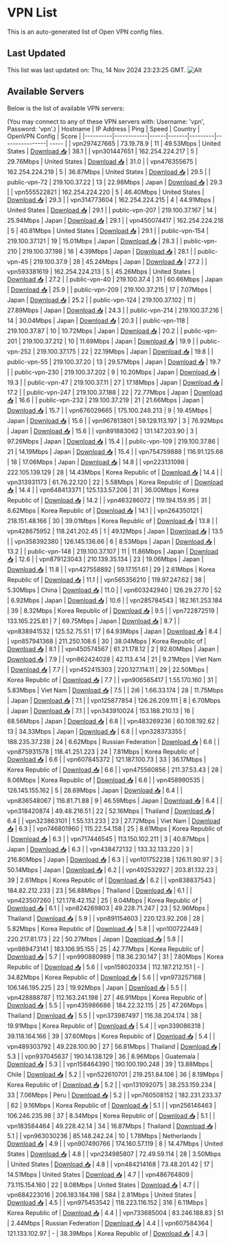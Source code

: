 # VPN List

This is an auto-generated list of Open VPN config files.

## Last Updated

This list was last updated on: Thu, 14 Nov 2024 23:23:25 GMT.
![Alt](https://repobeats.axiom.co/api/embed/186b98318ef1479477931607c1ad7d823f12451f.svg "Repobeats analytics image")

## Available Servers

Below is the list of available VPN servers:

(You may connect to any of these VPN servers with: Username: 'vpn', Password: 'vpn'.)
| Hostname | IP Address | Ping | Speed | Country | OpenVPN Config | Score |
|----------|------------|------|-------|---------|----------------| ----- |
| vpn297427665 | 73.19.78.9 | 11 | 49.53Mbps | United States | [Download 📥](./configs/server_0_US.ovpn) | 38.1 |
| vpn301447651 | 162.254.224.217 | 5 | 29.76Mbps | United States | [Download 📥](./configs/server_1_US.ovpn) | 31.0 |
| vpn476355675 | 162.254.224.219 | 5 | 36.87Mbps | United States | [Download 📥](./configs/server_2_US.ovpn) | 29.5 |
| public-vpn-72 | 219.100.37.22 | 13 | 22.98Mbps | Japan | [Download 📥](./configs/server_3_JP.ovpn) | 29.3 |
| vpn555522821 | 162.254.224.220 | 5 | 46.40Mbps | United States | [Download 📥](./configs/server_4_US.ovpn) | 29.3 |
| vpn314773604 | 162.254.224.215 | 4 | 44.91Mbps | United States | [Download 📥](./configs/server_5_US.ovpn) | 29.1 |
| public-vpn-207 | 219.100.37.167 | 14 | 25.94Mbps | Japan | [Download 📥](./configs/server_6_JP.ovpn) | 29.1 |
| vpn450074417 | 162.254.224.218 | 5 | 40.81Mbps | United States | [Download 📥](./configs/server_7_US.ovpn) | 29.1 |
| public-vpn-154 | 219.100.37.121 | 19 | 15.01Mbps | Japan | [Download 📥](./configs/server_8_JP.ovpn) | 28.3 |
| public-vpn-210 | 219.100.37.198 | 16 | 4.39Mbps | Japan | [Download 📥](./configs/server_9_JP.ovpn) | 28.1 |
| public-vpn-45 | 219.100.37.9 | 28 | 45.24Mbps | Japan | [Download 📥](./configs/server_10_JP.ovpn) | 27.2 |
| vpn593381619 | 162.254.224.213 | 5 | 45.26Mbps | United States | [Download 📥](./configs/server_11_US.ovpn) | 27.2 |
| public-vpn-40 | 219.100.37.4 | 31 | 60.66Mbps | Japan | [Download 📥](./configs/server_12_JP.ovpn) | 25.9 |
| public-vpn-209 | 219.100.37.215 | 17 | 7.07Mbps | Japan | [Download 📥](./configs/server_13_JP.ovpn) | 25.2 |
| public-vpn-124 | 219.100.37.102 | 11 | 27.89Mbps | Japan | [Download 📥](./configs/server_14_JP.ovpn) | 24.3 |
| public-vpn-214 | 219.100.37.216 | 14 | 30.04Mbps | Japan | [Download 📥](./configs/server_15_JP.ovpn) | 20.3 |
| public-vpn-118 | 219.100.37.87 | 10 | 10.72Mbps | Japan | [Download 📥](./configs/server_16_JP.ovpn) | 20.2 |
| public-vpn-201 | 219.100.37.212 | 10 | 11.69Mbps | Japan | [Download 📥](./configs/server_17_JP.ovpn) | 19.9 |
| public-vpn-252 | 219.100.37.175 | 22 | 22.19Mbps | Japan | [Download 📥](./configs/server_18_JP.ovpn) | 19.8 |
| public-vpn-55 | 219.100.37.20 | 13 | 29.57Mbps | Japan | [Download 📥](./configs/server_19_JP.ovpn) | 19.7 |
| public-vpn-230 | 219.100.37.202 | 9 | 10.20Mbps | Japan | [Download 📥](./configs/server_20_JP.ovpn) | 19.3 |
| public-vpn-47 | 219.100.37.11 | 27 | 17.18Mbps | Japan | [Download 📥](./configs/server_21_JP.ovpn) | 17.2 |
| public-vpn-247 | 219.100.37.188 | 22 | 72.77Mbps | Japan | [Download 📥](./configs/server_22_JP.ovpn) | 16.6 |
| public-vpn-232 | 219.100.37.219 | 21 | 21.66Mbps | Japan | [Download 📥](./configs/server_23_JP.ovpn) | 15.7 |
| vpn676029665 | 175.100.248.213 | 9 | 19.45Mbps | Japan | [Download 📥](./configs/server_24_JP.ovpn) | 15.6 |
| vpn967813801 | 59.129.113.197 | 3 | 76.92Mbps | Japan | [Download 📥](./configs/server_25_JP.ovpn) | 15.6 |
| vpn891883062 | 131.147.203.90 | 3 | 97.26Mbps | Japan | [Download 📥](./configs/server_26_JP.ovpn) | 15.4 |
| public-vpn-109 | 219.100.37.86 | 21 | 14.19Mbps | Japan | [Download 📥](./configs/server_27_JP.ovpn) | 15.4 |
| vpn754759888 | 116.91.125.68 | 18 | 17.06Mbps | Japan | [Download 📥](./configs/server_28_JP.ovpn) | 14.8 |
| vpn223131098 | 222.105.139.129 | 28 | 14.43Mbps | Korea Republic of | [Download 📥](./configs/server_29_KR.ovpn) | 14.4 |
| vpn313931173 | 61.76.22.120 | 22 | 5.58Mbps | Korea Republic of | [Download 📥](./configs/server_30_KR.ovpn) | 14.4 |
| vpn648413371 | 125.133.57.206 | 31 | 36.00Mbps | Korea Republic of | [Download 📥](./configs/server_31_KR.ovpn) | 14.2 |
| vpn463286072 | 119.194.159.95 | 31 | 8.62Mbps | Korea Republic of | [Download 📥](./configs/server_32_KR.ovpn) | 14.1 |
| vpn264350121 | 218.151.48.166 | 30 | 39.01Mbps | Korea Republic of | [Download 📥](./configs/server_33_KR.ovpn) | 13.8 |
| vpn428675952 | 118.241.202.45 | 1 | 49.12Mbps | Japan | [Download 📥](./configs/server_34_JP.ovpn) | 13.5 |
| vpn358392380 | 126.145.136.66 | 6 | 8.53Mbps | Japan | [Download 📥](./configs/server_35_JP.ovpn) | 13.2 |
| public-vpn-148 | 219.100.37.107 | 11 | 11.86Mbps | Japan | [Download 📥](./configs/server_36_JP.ovpn) | 12.6 |
| vpn879123043 | 210.139.35.134 | 23 | 19.06Mbps | Japan | [Download 📥](./configs/server_37_JP.ovpn) | 11.8 |
| vpn427558892 | 59.17.151.61 | 29 | 2.61Mbps | Korea Republic of | [Download 📥](./configs/server_38_KR.ovpn) | 11.1 |
| vpn565356210 | 119.97.247.62 | 38 | 5.30Mbps | China | [Download 📥](./configs/server_39_CN.ovpn) | 11.0 |
| vpn603242940 | 126.29.27.70 | 52 | 6.92Mbps | Japan | [Download 📥](./configs/server_40_JP.ovpn) | 10.6 |
| vpn285784543 | 182.161.253.184 | 39 | 8.32Mbps | Korea Republic of | [Download 📥](./configs/server_41_KR.ovpn) | 9.5 |
| vpn722872519 | 133.165.225.81 | 7 | 69.75Mbps | Japan | [Download 📥](./configs/server_42_JP.ovpn) | 8.7 |
| vpn838941532 | 125.52.75.51 | 17 | 64.93Mbps | Japan | [Download 📥](./configs/server_43_JP.ovpn) | 8.4 |
| vpn857941368 | 211.250.108.6 | 30 | 38.04Mbps | Korea Republic of | [Download 📥](./configs/server_44_KR.ovpn) | 8.1 |
| vpn450574567 | 61.21.178.12 | 2 | 92.60Mbps | Japan | [Download 📥](./configs/server_45_JP.ovpn) | 7.9 |
| vpn862424028 | 42.113.4.14 | 21 | 9.21Mbps | Viet Nam | [Download 📥](./configs/server_46_VN.ovpn) | 7.7 |
| vpn452415303 | 220.127.114.11 | 29 | 22.50Mbps | Korea Republic of | [Download 📥](./configs/server_47_KR.ovpn) | 7.7 |
| vpn906565417 | 1.55.170.160 | 31 | 5.83Mbps | Viet Nam | [Download 📥](./configs/server_48_VN.ovpn) | 7.5 |
| 2i6 | 1.66.33.174 | 28 | 11.75Mbps | Japan | [Download 📥](./configs/server_49_JP.ovpn) | 7.1 |
| vpn125877854 | 126.26.209.111 | 8 | 6.70Mbps | Japan | [Download 📥](./configs/server_50_JP.ovpn) | 7.1 |
| vpn343910024 | 153.188.210.13 | 16 | 68.56Mbps | Japan | [Download 📥](./configs/server_51_JP.ovpn) | 6.8 |
| vpn483269236 | 60.108.192.62 | 13 | 34.33Mbps | Japan | [Download 📥](./configs/server_52_JP.ovpn) | 6.8 |
| vpn328373355 | 188.235.37.238 | 24 | 6.62Mbps | Russian Federation | [Download 📥](./configs/server_53_RU.ovpn) | 6.6 |
| vpn875931578 | 118.41.251.223 | 24 | 7.81Mbps | Korea Republic of | [Download 📥](./configs/server_54_KR.ovpn) | 6.6 |
| vpn607845372 | 121.187.100.73 | 33 | 36.17Mbps | Korea Republic of | [Download 📥](./configs/server_55_KR.ovpn) | 6.6 |
| vpn475560856 | 211.37.53.43 | 28 | 8.06Mbps | Korea Republic of | [Download 📥](./configs/server_56_KR.ovpn) | 6.6 |
| vpn458990535 | 126.145.155.162 | 5 | 28.69Mbps | Japan | [Download 📥](./configs/server_57_JP.ovpn) | 6.4 |
| vpn836548067 | 116.81.71.88 | 9 | 46.59Mbps | Japan | [Download 📥](./configs/server_58_JP.ovpn) | 6.4 |
| vpn318420874 | 49.48.216.51 | 22 | 52.16Mbps | Thailand | [Download 📥](./configs/server_59_TH.ovpn) | 6.4 |
| vpn323863101 | 1.55.131.233 | 23 | 27.72Mbps | Viet Nam | [Download 📥](./configs/server_60_VN.ovpn) | 6.3 |
| vpn746801960 | 115.22.54.158 | 25 | 8.61Mbps | Korea Republic of | [Download 📥](./configs/server_61_KR.ovpn) | 6.3 |
| vpn717446545 | 113.150.102.211 | 3 | 40.87Mbps | Japan | [Download 📥](./configs/server_62_JP.ovpn) | 6.3 |
| vpn438472132 | 133.32.133.220 | 3 | 216.80Mbps | Japan | [Download 📥](./configs/server_63_JP.ovpn) | 6.3 |
| vpn101752238 | 126.11.90.97 | 3 | 50.14Mbps | Japan | [Download 📥](./configs/server_64_JP.ovpn) | 6.2 |
| vpn492532927 | 203.81.132.23 | 39 | 2.61Mbps | Korea Republic of | [Download 📥](./configs/server_65_KR.ovpn) | 6.2 |
| vpn838837543 | 184.82.212.233 | 23 | 56.88Mbps | Thailand | [Download 📥](./configs/server_66_TH.ovpn) | 6.1 |
| vpn423507260 | 121.178.42.152 | 25 | 9.04Mbps | Korea Republic of | [Download 📥](./configs/server_67_KR.ovpn) | 6.1 |
| vpn824269803 | 49.228.71.247 | 23 | 52.96Mbps | Thailand | [Download 📥](./configs/server_68_TH.ovpn) | 5.9 |
| vpn891154603 | 220.123.92.208 | 28 | 5.82Mbps | Korea Republic of | [Download 📥](./configs/server_69_KR.ovpn) | 5.8 |
| vpn100722449 | 220.217.81.173 | 22 | 50.27Mbps | Japan | [Download 📥](./configs/server_70_JP.ovpn) | 5.8 |
| vpn989473141 | 183.106.95.155 | 25 | 42.77Mbps | Korea Republic of | [Download 📥](./configs/server_71_KR.ovpn) | 5.7 |
| vpn990880989 | 118.36.230.147 | 31 | 7.80Mbps | Korea Republic of | [Download 📥](./configs/server_72_KR.ovpn) | 5.6 |
| vpn158020334 | 112.187.212.151 | - | 34.82Mbps | Korea Republic of | [Download 📥](./configs/server_73_KR.ovpn) | 5.6 |
| vpn973257168 | 106.146.195.225 | 23 | 19.92Mbps | Japan | [Download 📥](./configs/server_74_JP.ovpn) | 5.5 |
| vpn428888787 | 112.163.241.198 | 27 | 46.91Mbps | Korea Republic of | [Download 📥](./configs/server_75_KR.ovpn) | 5.5 |
| vpn435986686 | 184.22.32.115 | 25 | 47.26Mbps | Thailand | [Download 📥](./configs/server_76_TH.ovpn) | 5.5 |
| vpn373987497 | 116.38.204.174 | 38 | 19.91Mbps | Korea Republic of | [Download 📥](./configs/server_77_KR.ovpn) | 5.4 |
| vpn339086318 | 39.118.164.166 | 39 | 37.60Mbps | Korea Republic of | [Download 📥](./configs/server_78_KR.ovpn) | 5.4 |
| vpn489303792 | 49.228.100.90 | 27 | 56.81Mbps | Thailand | [Download 📥](./configs/server_79_TH.ovpn) | 5.3 |
| vpn937045637 | 190.14.138.129 | 36 | 8.96Mbps | Guatemala | [Download 📥](./configs/server_80_GT.ovpn) | 5.3 |
| vpn158464390 | 190.100.190.248 | 39 | 13.88Mbps | Chile | [Download 📥](./configs/server_81_CL.ovpn) | 5.2 |
| vpn522610701 | 219.251.84.106 | 36 | 8.19Mbps | Korea Republic of | [Download 📥](./configs/server_82_KR.ovpn) | 5.2 |
| vpn131092075 | 38.253.159.234 | 33 | 7.06Mbps | Peru | [Download 📥](./configs/server_83_PE.ovpn) | 5.2 |
| vpn760508152 | 182.231.233.37 | 62 | 9.16Mbps | Korea Republic of | [Download 📥](./configs/server_84_KR.ovpn) | 5.1 |
| vpn256146463 | 106.246.235.98 | 37 | 8.34Mbps | Korea Republic of | [Download 📥](./configs/server_85_KR.ovpn) | 5.1 |
| vpn183584464 | 49.228.42.14 | 34 | 16.87Mbps | Thailand | [Download 📥](./configs/server_86_TH.ovpn) | 5.1 |
| vpn963030236 | 85.148.242.24 | 10 | 1.78Mbps | Netherlands | [Download 📥](./configs/server_87_NL.ovpn) | 4.9 |
| vpn907490766 | 174.160.57.119 | 8 | 14.47Mbps | United States | [Download 📥](./configs/server_88_US.ovpn) | 4.8 |
| vpn234985807 | 72.49.59.114 | 28 | 3.50Mbps | United States | [Download 📥](./configs/server_89_US.ovpn) | 4.8 |
| vpn484214168 | 73.48.201.42 | 17 | 14.51Mbps | United States | [Download 📥](./configs/server_90_US.ovpn) | 4.7 |
| vpn486764809 | 73.115.154.160 | 22 | 9.08Mbps | United States | [Download 📥](./configs/server_91_US.ovpn) | 4.7 |
| vpn684223016 | 206.183.184.198 | 584 | 2.81Mbps | United States | [Download 📥](./configs/server_92_US.ovpn) | 4.5 |
| vpn975453542 | 118.223.116.152 | 316 | 6.11Mbps | Korea Republic of | [Download 📥](./configs/server_93_KR.ovpn) | 4.4 |
| vpn733685004 | 83.246.188.83 | 51 | 2.44Mbps | Russian Federation | [Download 📥](./configs/server_94_RU.ovpn) | 4.4 |
| vpn607584364 | 121.133.102.97 | - | 38.39Mbps | Korea Republic of | [Download 📥](./configs/server_95_KR.ovpn) | 4.3 |
